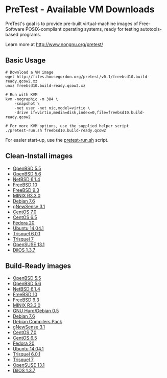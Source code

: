 # PreTest - Available VM Downloads

PreTest's goal is to provide pre-built virtual-machine images of Free-Software POSIX-compliant operating systems, ready for testing autotools-based programs.

Learn more at <http://www.nongnu.org/pretest/>

## Basic Usage

    # Download a VM image
    wget http://files.housegordon.org/pretest/v0.1/freebsd10.build-ready.qcow2.xz
    unxz freebsd10.build-ready.qcow2.xz

    # Run with KVM
    kvm -nographic -m 384 \
        -snapshot \
        -net user -net nic,model=virtio \
        -drive if=virtio,media=disk,index=0,file=freebsd10.build-ready.qcow2

    # For more KVM options, use the supplied helper script
    ./pretest-run.sh freebsd10.build-ready.qcow2

For easier start-up, use the [pretest-run.sh](http://git.savannah.gnu.org/cgit/pretest.git/tree/pretest-run.sh) script.

## Clean-Install images

* [OpenBSD 5.5](http://files.housegordon.org/pretest/v0.1/openbsd55.clean-install.qcow2.xz)
* [OpenBSD 5.6](http://files.housegordon.org/pretest/v0.1/openbsd56.clean-install.qcow2.xz)
* [NetBSD 6.1.4](http://files.housegordon.org/pretest/v0.1/netbsd614.clean-install.qcow2.xz)
* [FreeBSD 10](http://files.housegordon.org/pretest/v0.1/freebsd10.clearn-install.qcow2.xz)
* [FreeBSD 9.3](http://files.housegordon.org/pretest/v0.1/freebsd93.clean-install.qcow2.xz)
* [MINIX R3.3.0](http://files.housegordon.org/pretest/v0.1/minixR330.clean-install.qcow2.xz)
* [Debian 7.6](http://files.housegordon.org/pretest/v0.1/debian76.clean-install.qcow2.xz)
* [gNewSense 3.1](http://files.housegordon.org/pretest/v0.1/gnewsense31.clean-install.qcow2.xz)
* [CentOS 7.0](http://files.housegordon.org/pretest/v0.1/centos7.clean-install.qcow2.xz)
* [CentOS 6.5](http://files.housegordon.org/pretest/v0.1/centos6.5.clean-install.qcow2.xz)
* [Fedora 20](http://files.housegordon.org/pretest/v0.1/fedora20.clean-install.qcow2.xz)
* [Ubuntu 14.04.1](http://files.housegordon.org/pretest/v0.1/ubuntu14.clean-install.qcow2.xz)
* [Trisquel 6.0.1](http://files.housegordon.org/pretest/v0.1/trisquel601.clean-install.qcow2.xz)
* [Trisquel 7](http://files.housegordon.org/pretest/v0.1/trisquel7.clean-install.qcow2.xz)
* [OpenSUSE 13.1](http://files.housegordon.org/pretest/v0.1/opensuse131.clean-install.qcow2.xz)
* [DilOS 1.3.7](http://files.housegordon.org/pretest/v0.1/dilos137.clean-install.qcow2.xz)

## Build-Ready images

* [OpenBSD 5.5](http://files.housegordon.org/pretest/v0.1/openbsd55.build-ready.qcow2.xz)
* [OpenBSD 5.6](http://files.housegordon.org/pretest/v0.1/openbsd56.build-ready.qcow2.xz)
* [NetBSD 6.1.4](http://files.housegordon.org/pretest/v0.1/netbsd614.build-ready.qcow2.xz)
* [FreeBSD 10](http://files.housegordon.org/pretest/v0.1/freebsd10.build-ready.qcow2.xz)
* [FreeBSD 9.3](http://files.housegordon.org/pretest/v0.1/freebsd93.build-ready.qcow2.xz)
* [MINIX R3.3.0](http://files.housegordon.org/pretest/v0.1/minixR330.build-ready.qcow2.xz)
* [GNU Hurd/Debian 0.5](http://files.housegordon.org/pretest/v0.1/hurd.build-ready.qcow2.xz)
* [Debian 7.6](http://files.housegordon.org/pretest/v0.1/debian76.build-ready.qcow2.xz)
* [Debian Compilers Pack](http://files.housegordon.org/pretest/v0.1/debian76.compilers-pack.qcow2.xz)
* [gNewSense 3.1](http://files.housegordon.org/pretest/v0.1/gnewsense31.build-ready.qcow2.xz)
* [CentOS 7.0](http://files.housegordon.org/pretest/v0.1/centos7.build-ready.qcow2.xz)
* [CentOS 6.5](http://files.housegordon.org/pretest/v0.1/centos6.5.build-ready.qcow2.xz)
* [Fedora 20](http://files.housegordon.org/pretest/v0.1/fedora20.build-ready.qcow2.xz)
* [Ubuntu 14.04.1](http://files.housegordon.org/pretest/v0.1/ubuntu14.build-ready.qcow2.xz)
* [Trisquel 6.0.1](http://files.housegordon.org/pretest/v0.1/trisquel601.build-ready.qcow2.xz)
* [Trisquel 7](http://files.housegordon.org/pretest/v0.1/trisquel7.build-ready.qcow2.xz)
* [OpenSUSE 13.1](http://files.housegordon.org/pretest/v0.1/opensuse131.build-ready.qcow2.xz)
* [DilOS 1.3.7](http://files.housegordon.org/pretest/v0.1/dilos137.build-ready.qcow2.xz)

